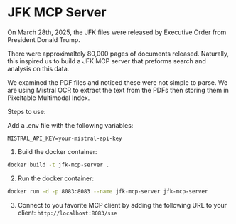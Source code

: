 # JFK MCP Server

On March 28th, 2025, the JFK files were released by Executive Order from President Donald Trump.

There were approximaltely 80,000 pages of documents released. Naturally, this inspired us to build a JFK MCP server that preforms search and analysis on this data.

We examined the PDF files and noticed these were not simple to parse. We are using Mistral OCR to extract the text from the PDFs then storing them in Pixeltable Multimodal Index.

Steps to use:

Add a .env file with the following variables:
```
MISTRAL_API_KEY=your-mistral-api-key
```

1. Build the docker container:
```bash
docker build -t jfk-mcp-server .
```
2. Run the docker container:
```bash
docker run -d -p 8083:8083 --name jfk-mcp-server jfk-mcp-server
```
3. Connect to you favorite MCP client by adding the following URL to your client:
`http://localhost:8083/sse`